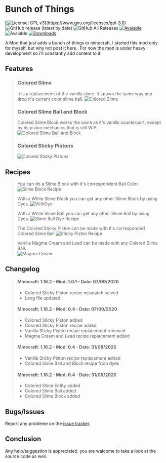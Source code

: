# Bunch of Things

[![License: GPL v3](https://img.shields.io/badge/License-GPLv3-blue.svg?)](https://www.gnu.org/licenses/gpl-3.0)
![GitHub release (latest by date)](https://img.shields.io/github/v/release/Maarsupial/bunchofthings)
![GitHub All Releases](https://img.shields.io/github/downloads/Maarsupial/bunchofthings/total)
[![Avaiable](https://cf.way2muchnoise.eu/versions/405703.svg)](https://www.curseforge.com/minecraft/mc-mods/bunch-of-things)
![Avaiable](https://cf.way2muchnoise.eu/versions/405703.svg)
[![Downloads](https://cf.way2muchnoise.eu/full_405703_downloads.svg)](https://www.curseforge.com/minecraft/mc-mods/bunch-of-things)

A Mod that just adds a bunch of things to minecraft.
I started this mod only for myself, but why not post it here..
For now the mod is under heavy development so i'll constantly add content to it.

## Features
> ### Colored Slime
> It is a replacement of the vanilla slime. It spawn the same way and drop it's current color slime ball.
> ![Colored Slime](https://i.ibb.co/QjCDFCq/slimes.png)
> ### Colored Slime Ball and Block
> Colored Slime Block works the same as it's vanilla counterpart, except by its piston mechanics that is still WIP.
> ![Colored Slime Ball and Block](https://i.ibb.co/dQxL6fr/coloredslime.png)
> ### Colored Sticky Pistons
> ![Colored Sticky Pistons](https://i.ibb.co/sgSWJQk/coloredpistons.png)

## Recipes
> You can do a Slime Block with it's correspondent Ball Color.
> ![Slime Block Recipe](https://i.ibb.co/47WmvgJ/blockrecipe.png)
>
> With a White Slime Block you can get any other Slime Block by using Dyes.
> ![WithDye](https://i.ibb.co/S3bGL3X/blockdyerecipe.png)
>
> With a White Slime Ball you can get any other Slime Ball by using Dyes.
> ![Slime Ball Dye Recipe](https://i.ibb.co/T21FL77/recipedye.png)
>
> The Colored Sticky Piston can be made with it's corresponded Colored Slime Ball
>![Sticky Piston Recipe](https://i.ibb.co/0y9fMH1/coloredpistonsrecipe.png)
>
> Vanilla Magma Cream and Lead can be made with any Colored Slime Ball.  
>![Magma Cream](https://i.ibb.co/6XJcFG4/lead.png)
>

## Changelog
> #### Minecraft: 1.16.2 - Mod: 1.0.1 - Date: 07/09/2020
> * Colored Sticky Piston recipe mismatch solved 
> * Lang file updated
>
> #### Minecraft: 1.16.2 - Mod: 0.4 - Date: 07/09/2020  
> * Colored Sticky Piston added  
> * Colored Sticky Piston recipe added  
> * Vanilla Sticky Piston recipe replacement removed  
> * Magma Cream and Lead recipe replacement added
>
> #### Minecraft: 1.16.2 - Mod: 0.4 - Date: 31/08/2020  
> * Vanilla Sticky Piston recipe replacement added  
> * Colored Slime Ball and Block recipe from dyes  
> 
> #### Minecraft: 1.16.2 - Mod: 0.4 - Date: 31/08/2020  
> * Colored Slime Entity added  
> * Colored Slime Ball added  
> * Colored Slime Block added

## Bugs/Issues
Report any probleme on the [issue tracker](https://github.com/Maarsupial/morethings/issues).

## Conclusion
Any help/suggestion is appreciated, you are walcome to take a look at the source code as well.